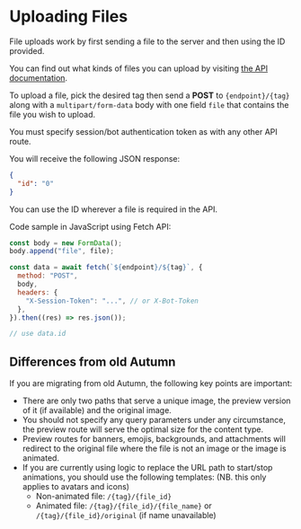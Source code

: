 # Uploading Files

File uploads work by first sending a file to the server and then using the ID provided.

You can find out what kinds of files you can upload by visiting [the API documentation](https://cdn.stoatusercontent.com/scalar).

To upload a file, pick the desired tag then send a **POST** to `{endpoint}/{tag}` along with a `multipart/form-data` body with one field `file` that contains the file you wish to upload.

You must specify session/bot authentication token as with any other API route.

You will receive the following JSON response:

```json
{
  "id": "0"
}
```

You can use the ID wherever a file is required in the API.

Code sample in JavaScript using Fetch API:

```js
const body = new FormData();
body.append("file", file);

const data = await fetch(`${endpoint}/${tag}`, {
  method: "POST",
  body,
  headers: {
    "X-Session-Token": "...", // or X-Bot-Token
  },
}).then((res) => res.json());

// use data.id
```

## Differences from old Autumn

If you are migrating from old Autumn, the following key points are important:

- There are only two paths that serve a unique image, the preview version of it (if available) and the original image.
- You should not specify any query parameters under any circumstance, the preview route will serve the optimal size for the content type.
- Preview routes for banners, emojis, backgrounds, and attachments will redirect to the original file where the file is not an image or the image is animated.
- If you are currently using logic to replace the URL path to start/stop animations, you should use the following templates: (NB. this only applies to avatars and icons)
  - Non-animated file: `/{tag}/{file_id}`
  - Animated file: `/{tag}/{file_id}/{file_name}` or `/{tag}/{file_id}/original` (if name unavailable)
